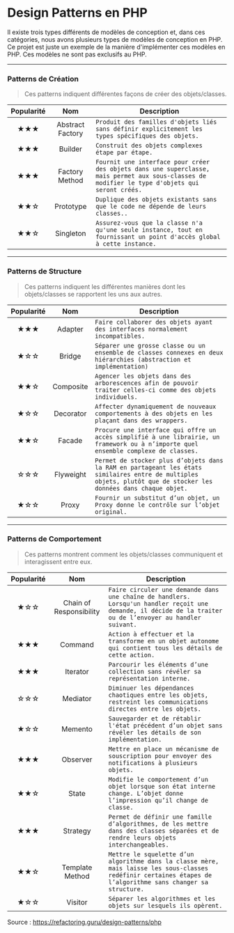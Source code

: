# Design Patterns en PHP

Il existe trois types différents de modèles de conception et, dans ces catégories, nous avons plusieurs types de modèles de conception en PHP. Ce projet est juste un exemple de la manière d'implémenter ces modèles en PHP. Ces modèles ne sont pas exclusifs au PHP.

---
### Patterns de Création
> Ces patterns indiquent différentes façons de créer des objets/classes.

|Popularité|Nom|Description|
|:-:|:-:|-|
|★★★|Abstract Factory|```Produit des familles d'objets liés sans définir explicitement les types spécifiques des objets.```|
|★★★|Builder|```Construit des objets complexes étape par étape.```|
|★★★|Factory Method|```Fournit une interface pour créer des objets dans une superclasse, mais permet aux sous-classes de modifier le type d'objets qui seront créés.```|
|★★☆|Prototype|```Duplique des objets existants sans que le code ne dépende de leurs classes..```|
|★★☆|Singleton|```Assurez-vous que la classe n'a qu'une seule instance, tout en fournissant un point d'accès global à cette instance.```|
---
### Patterns de Structure
> Ces patterns indiquent les différentes manières dont les objets/classes se rapportent les uns aux autres.

|Popularité|Nom|Description|
|:-:|:-:|-|
|★★★|Adapter|```Faire collaborer des objets ayant des interfaces normalement incompatibles.```|
|★☆☆|Bridge|```Séparer une grosse classe ou un ensemble de classes connexes en deux hiérarchies (abstraction et implémentation)```|
|★★☆|Composite|```Agencer les objets dans des arborescences afin de pouvoir traiter celles-ci comme des objets individuels.```|
|★☆☆|Decorator|```Affecter dynamiquement de nouveaux comportements à des objets en les plaçant dans des wrappers.```|
|★★☆|Facade|```Procure une interface qui offre un accès simplifié à une librairie, un framework ou à n’importe quel ensemble complexe de classes.```|
|☆☆☆|Flyweight|```Permet de stocker plus d’objets dans la RAM en partageant les états similaires entre de multiples objets, plutôt que de stocker les données dans chaque objet.```|
|★☆☆|Proxy|```Fournir un substitut d’un objet, un Proxy donne le contrôle sur l’objet original.```|
---
### Patterns de Comportement
> Ces patterns montrent comment les objets/classes communiquent et interagissent entre eux.

|Popularité|Nom|Description|
|:-:|:-:|-|
|★☆☆|Chain of Responsibility|```Faire circuler une demande dans une chaîne de handlers. Lorsqu'un handler reçoit une demande, il décide de la traiter ou de l’envoyer au handler suivant.```|
|★★★|Command|```Action à effectuer et la transforme en un objet autonome qui contient tous les détails de cette action.```|
|★★★|Iterator|```Parcourir les éléments d’une collection sans révéler sa représentation interne.```|
|☆☆☆|Mediator|```Diminuer les dépendances chaotiques entre les objets, restreint les communications directes entre les objets.```|
|★☆☆|Memento|```Sauvegarder et de rétablir l'état précédent d’un objet sans révéler les détails de son implémentation.```|
|★★★|Observer|```Mettre en place un mécanisme de souscription pour envoyer des notifications à plusieurs objets.```|
|★★☆|State|```Modifie le comportement d’un objet lorsque son état interne change. L’objet donne l’impression qu’il change de classe.```|
|★★★|Strategy|```Permet de définir une famille d’algorithmes, de les mettre dans des classes séparées et de rendre leurs objets interchangeables.```|
|★★☆|Template Method|```Mettre le squelette d’un algorithme dans la classe mère, mais laisse les sous-classes redéfinir certaines étapes de l’algorithme sans changer sa structure.```|
|★☆☆|Visitor|```Séparer les algorithmes et les objets sur lesquels ils opèrent.```|

Source : https://refactoring.guru/design-patterns/php